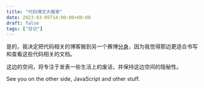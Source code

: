 ```yaml
---
title: "代码博文大搬家"
date: 2023-03-05T14:00:00+08:00
draft: false
tags: ["日记"]
---
```


是的，我决定把代码相关的博客搬到另一个赛博[分身](https://nicopcat.github.io/)，因为我觉得那边更适合书写和查看这些代码相关的文档。

这边的空间，将专注于发表一些生活上的废话，并保持这边空间的隐秘性。

See you on the other side, JavaScript and other stuff.